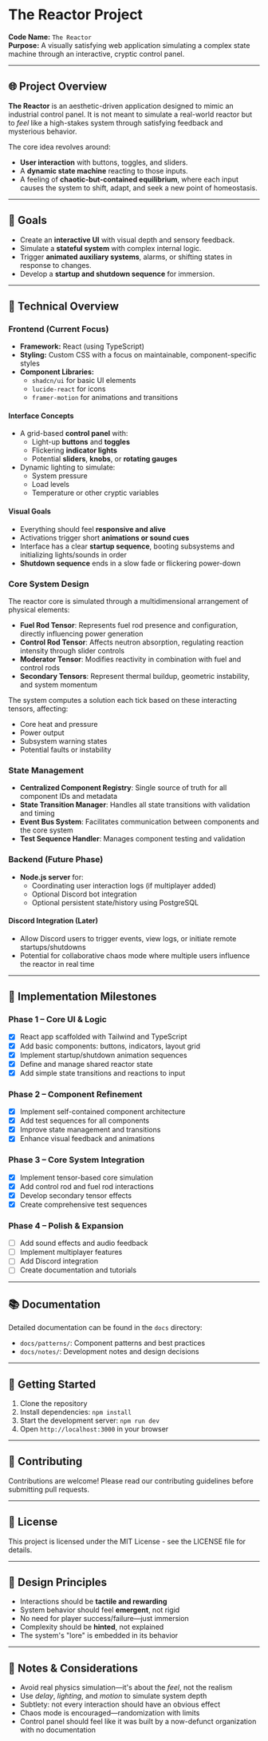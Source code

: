 # The Reactor Project

**Code Name:** `The Reactor`  
**Purpose:** A visually satisfying web application simulating a complex state machine through an interactive, cryptic control panel.

---

## 🌐 Project Overview

**The Reactor** is an aesthetic-driven application designed to mimic an industrial control panel. It is not meant to simulate a real-world reactor but to *feel* like a high-stakes system through satisfying feedback and mysterious behavior.

The core idea revolves around:
- **User interaction** with buttons, toggles, and sliders.
- A **dynamic state machine** reacting to those inputs.
- A feeling of **chaotic-but-contained equilibrium**, where each input causes the system to shift, adapt, and seek a new point of homeostasis.

---

## 🧠 Goals

- Create an **interactive UI** with visual depth and sensory feedback.
- Simulate a **stateful system** with complex internal logic.
- Trigger **animated auxiliary systems**, alarms, or shifting states in response to changes.
- Develop a **startup and shutdown sequence** for immersion.

---

## 🔧 Technical Overview

### Frontend (Current Focus)

- **Framework:** React (using TypeScript)
- **Styling:** Custom CSS with a focus on maintainable, component-specific styles
- **Component Libraries:**
  - `shadcn/ui` for basic UI elements
  - `lucide-react` for icons
  - `framer-motion` for animations and transitions

#### Interface Concepts

- A grid-based **control panel** with:
  - Light-up **buttons** and **toggles**
  - Flickering **indicator lights**
  - Potential **sliders**, **knobs**, or **rotating gauges**
- Dynamic lighting to simulate:
  - System pressure
  - Load levels
  - Temperature or other cryptic variables

#### Visual Goals

- Everything should feel **responsive and alive**
- Activations trigger short **animations or sound cues**
- Interface has a clear **startup sequence**, booting subsystems and initializing lights/sounds in order
- **Shutdown sequence** ends in a slow fade or flickering power-down

### Core System Design

The reactor core is simulated through a multidimensional arrangement of physical elements:

- **Fuel Rod Tensor**: Represents fuel rod presence and configuration, directly influencing power generation
- **Control Rod Tensor**: Affects neutron absorption, regulating reaction intensity through slider controls
- **Moderator Tensor**: Modifies reactivity in combination with fuel and control rods
- **Secondary Tensors**: Represent thermal buildup, geometric instability, and system momentum

The system computes a solution each tick based on these interacting tensors, affecting:
- Core heat and pressure
- Power output
- Subsystem warning states
- Potential faults or instability

### State Management

- **Centralized Component Registry**: Single source of truth for all component IDs and metadata
- **State Transition Manager**: Handles all state transitions with validation and timing
- **Event Bus System**: Facilitates communication between components and the core system
- **Test Sequence Handler**: Manages component testing and validation

### Backend (Future Phase)

- **Node.js server** for:
  - Coordinating user interaction logs (if multiplayer added)
  - Optional Discord bot integration
  - Optional persistent state/history using PostgreSQL

#### Discord Integration (Later)

- Allow Discord users to trigger events, view logs, or initiate remote startups/shutdowns
- Potential for collaborative chaos mode where multiple users influence the reactor in real time

---

## 🎯 Implementation Milestones

### Phase 1 – Core UI & Logic

- [x] React app scaffolded with Tailwind and TypeScript
- [x] Add basic components: buttons, indicators, layout grid
- [x] Implement startup/shutdown animation sequences
- [x] Define and manage shared reactor state
- [x] Add simple state transitions and reactions to input

### Phase 2 – Component Refinement

- [x] Implement self-contained component architecture
- [x] Add test sequences for all components
- [x] Improve state management and transitions
- [x] Enhance visual feedback and animations

### Phase 3 – Core System Integration

- [x] Implement tensor-based core simulation
- [x] Add control rod and fuel rod interactions
- [x] Develop secondary tensor effects
- [x] Create comprehensive test sequences

### Phase 4 – Polish & Expansion

- [ ] Add sound effects and audio feedback
- [ ] Implement multiplayer features
- [ ] Add Discord integration
- [ ] Create documentation and tutorials

---

## 📚 Documentation

Detailed documentation can be found in the `docs` directory:

- `docs/patterns/`: Component patterns and best practices
- `docs/notes/`: Development notes and design decisions

---

## 🚀 Getting Started

1. Clone the repository
2. Install dependencies: `npm install`
3. Start the development server: `npm run dev`
4. Open `http://localhost:3000` in your browser

---

## 🤝 Contributing

Contributions are welcome! Please read our contributing guidelines before submitting pull requests.

---

## 📄 License

This project is licensed under the MIT License - see the LICENSE file for details.

---

## 🧠 Design Principles

- Interactions should be **tactile and rewarding**
- System behavior should feel **emergent**, not rigid
- No need for player success/failure—just immersion
- Complexity should be **hinted**, not explained
- The system's "lore" is embedded in its behavior

---

## 📝 Notes & Considerations

- Avoid real physics simulation—it's about the *feel*, not the realism
- Use *delay*, *lighting*, and *motion* to simulate system depth
- Subtlety: not every interaction should have an obvious effect
- Chaos mode is encouraged—randomization with limits
- Control panel should feel like it was built by a now-defunct organization with no documentation

